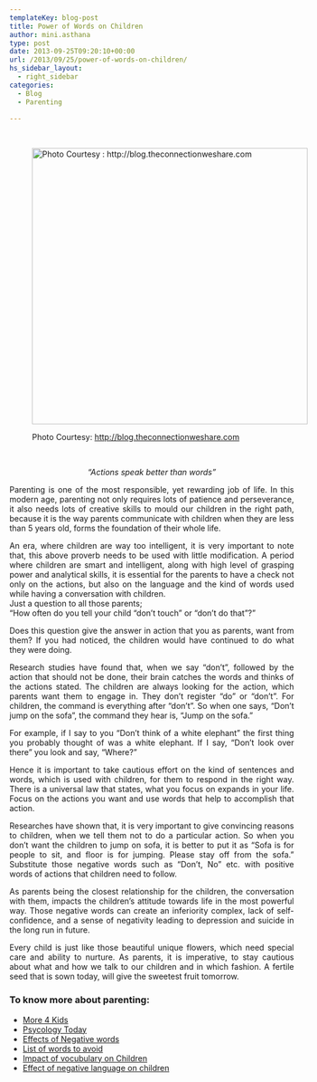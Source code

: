 ```yaml
---
templateKey: blog-post
title: Power of Words on Children
author: mini.asthana
type: post
date: 2013-09-25T09:20:10+00:00
url: /2013/09/25/power-of-words-on-children/
hs_sidebar_layout:
  - right_sidebar
categories:
  - Blog
  - Parenting

---
```

&nbsp;<figure id="attachment_355" aria-describedby="caption-attachment-355" style="width: 488px" class="wp-caption aligncenter">

<img class="size-full wp-image-355" src="https://i0.wp.com/ilaasthana.in/wp-content/uploads/2013/09/what-to-say-to-children-quote.jpg?resize=488%2C488" alt="Photo Courtesy : http://blog.theconnectionweshare.com" width="488" height="488" data-recalc-dims="1" /><figcaption id="caption-attachment-355" class="wp-caption-text">Photo Courtesy: http://blog.theconnectionweshare.com</figcaption></figure> 

&nbsp;

<p align="center">
  <em>“Actions speak better than words”</em>
</p>

<p align="justify">
  Parenting is one of the most responsible, yet rewarding job of life. In this modern age, parenting not only requires lots of patience and perseverance, it also needs lots of creative skills to mould our children in the right path, because it is the way parents communicate with children when they are less than 5 years old, forms the foundation of their whole life.
</p>

<p align="justify">
  An era, where children are way too intelligent, it is very important to note that, this above proverb needs to be used with little modification. A period where children are smart and intelligent, along with high level of grasping power and analytical skills, it is essential for the parents to have a check not only on the actions, but also on the language and the kind of words used while having a conversation with children.<br /> Just a question to all those parents;<br /> “How often do you tell your child “don’t touch” or “don’t do that”?”
</p>

<p align="justify">
  Does this question give the answer in action that you as parents, want from them? If you had noticed, the children would have continued to do what they were doing.
</p>

<p align="justify">
  Research studies have found that, when we say “don’t”, followed by the action that should not be done, their brain catches the words and thinks of the actions stated. The children are always looking for the action, which parents want them to engage in. They don’t register “do” or “don’t”. For children, the command is everything after “don’t”. So when one says, “Don’t jump on the sofa”, the command they hear is, “Jump on the sofa.”
</p>

<p align="justify">
  For example, if I say to you “Don’t think of a white elephant” the first thing you probably thought of was a white elephant. If I say, “Don’t look over there” you look and say, “Where?”
</p>

<p align="justify">
  Hence it is important to take cautious effort on the kind of sentences and words, which is used with children, for them to respond in the right way. There is a universal law that states, what you focus on expands in your life. Focus on the actions you want and use words that help to accomplish that action.
</p>

<p align="justify">
  Researches have shown that, it is very important to give convincing reasons to children, when we tell them not to do a particular action. So when you don’t want the children to jump on sofa, it is better to put it as “Sofa is for people to sit, and floor is for jumping. Please stay off from the sofa.” Substitute those negative words such as “Don’t, No” etc. with positive words of actions that children need to follow.
</p>

<p align="justify">
  As parents being the closest relationship for the children, the conversation with them, impacts the children’s attitude towards life in the most powerful way. Those negative words can create an inferiority complex, lack of self-confidence, and a sense of negativity leading to depression and suicide in the long run in future.
</p>

<p align="justify">
  Every child is just like those beautiful unique flowers, which need special care and ability to nurture. As parents, it is imperative, to stay cautious about what and how we talk to our children and in which fashion. A fertile seed that is sown today, will give the sweetest fruit tomorrow.
</p>

### To know more about parenting:

  * [More 4 Kids][1]
  * [Psycology Today][2]
  * [Effects of Negative words][3]
  * [List of words to avoid][4]
  * [Impact of vocubulary on Children][5]
  * [Effect of negative language on children][6]

 [1]: http://www.more4kids.info/1581/parenting-and-the-power-of-words
 [2]: http://www.psychologytoday.com
 [3]: http://grammar.yourdictionary.com/style-and-usage/affects-of-negative-words.html
 [4]: http://listofeverything.wordpress.com/2011/02/15/list-of-words-to-express-common-negative-feelings-negative-feelings-words-list/
 [5]: http://gmwilliams.hubpages.com/hub/The-Impact-Words-Have-On-Children-So-You-Better-Watch-What-You-Say-To-And-About-Them
 [6]: http://eftforpeace.wordpress.com/2011/01/24/effect-of-negative-language-on-children/